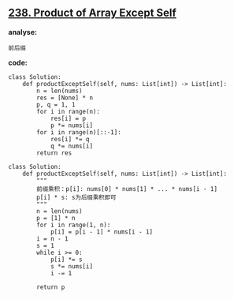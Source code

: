 ## [238. Product of Array Except Self](https://leetcode-cn.com/problems/product-of-array-except-self/)

**analyse:**

```
前后缀
```

**code:**

[//]: # "打卡模板，上面预览按钮可以展示预览效果 ^^"
```
class Solution:
    def productExceptSelf(self, nums: List[int]) -> List[int]:
        n = len(nums)
        res = [None] * n
        p, q = 1, 1
        for i in range(n):
            res[i] = p
            p *= nums[i]
        for i in range(n)[::-1]:
            res[i] *= q
            q *= nums[i]
        return res
```
```
class Solution:
    def productExceptSelf(self, nums: List[int]) -> List[int]:
        """
        前缀乘积：p[i]: nums[0] * nums[1] * ... * nums[i - 1]
        p[i] * s: s为后缀乘积即可
        """
        n = len(nums)
        p = [1] * n
        for i in range(1, n): 
            p[i] = p[i - 1] * nums[i - 1]
        i = n - 1
        s = 1
        while i >= 0:
            p[i] *= s
            s *= nums[i]
            i -= 1
            
        return p
```

